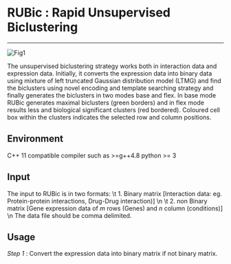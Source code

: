 # RUBic : Rapid Unsupervised Biclustering
-------------------------------------------
![Fig1](https://github.com/CMATERJU-BIOINFO/RUBic/assets/56863228/243df6d6-74e2-4a9d-a8d1-af33a127bd08)

The unsupervised biclustering strategy works both in interaction data and expression data. Initially, it converts the expression data into binary data using mixture of left truncated Gaussian distribution model (LTMG) and find the biclusters using novel encoding and template searching strategy and finally generates the biclusters in two modes base and flex. In base mode RUBic generates maximal biclusters (green borders) and in flex mode results less and biological significant clusters (red bordered). Coloured cell box within the clusters indicates the selected row and column positions.

**Environment**
-------------------------------------------
C++ 11 compatible compiler such as >=g++4.8
python >= 3

**Input**
-------------------------------------------
The input to RUBic is in two formats: 
\t 1. Binary matrix [Interaction data: eg. Protein-protein interactions, Drug-Drug interaction)] \n
\t  2. non Binary matrix [Gene expression data of _m_ rows (Genes) and _n_ column (conditions)] \n
The data file should be comma delimited.

**Usage**
-------------------------------------------
_Step 1_ : Convert the expression data into binary matrix if not binary matrix.
